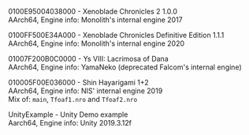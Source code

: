 0100E95004038000 - Xenoblade Chronicles 2 1.0.0<br>
AArch64, Engine info: Monolith's internal engine 2017

0100FF500E34A000 - Xenoblade Chronicles Definitive Edition 1.1.1<br>
AArch64, Engine info: Monolith's internal engine 2020

01007F200B0C0000 - Ys VIII: Lacrimosa of Dana<br>
AArch64, Engine info: YamaNeko (deprecated Falcom's internal engine)

010005F00E036000 - Shin Hayarigami 1+2<br>
AArch64, Engine info: NIS' internal engine 2019<br>
Mix of: `main`, `Tfoaf1.nro` and `Tfoaf2.nro`

UnityExample - Unity Demo example<br>
Aarch64, Engine info: Unity 2019.3.12f

